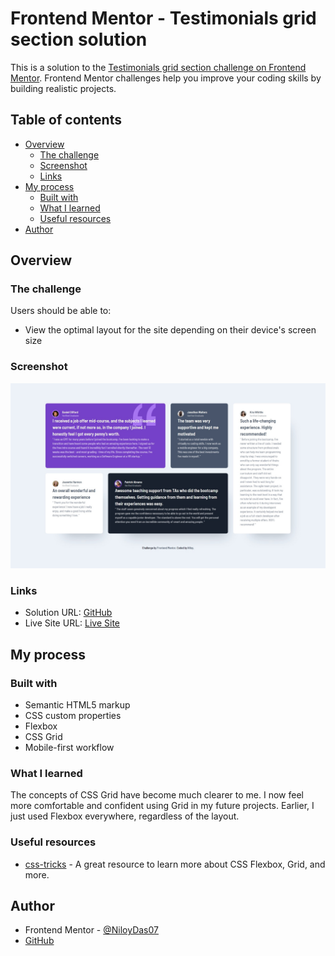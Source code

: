 # Frontend Mentor - Testimonials grid section solution

This is a solution to the [Testimonials grid section challenge on Frontend Mentor](https://www.frontendmentor.io/challenges/testimonials-grid-section-Nnw6J7Un7). Frontend Mentor challenges help you improve your coding skills by building realistic projects.

## Table of contents

- [Overview](#overview)
  - [The challenge](#the-challenge)
  - [Screenshot](#screenshot)
  - [Links](#links)
- [My process](#my-process)
  - [Built with](#built-with)
  - [What I learned](#what-i-learned)
  - [Useful resources](#useful-resources)
- [Author](#author)

## Overview

### The challenge

Users should be able to:

- View the optimal layout for the site depending on their device's screen size

### Screenshot

![](./screenshot.jpeg)

### Links

- Solution URL: [GitHub](https://github.com/NiloyDas07/Frontend-Mentor-Testimonials-Grid-Section/)
- Live Site URL: [Live Site](https://niloydas07.github.io/Frontend-Mentor-Testimonials-Grid-Section/)

## My process

### Built with

- Semantic HTML5 markup
- CSS custom properties
- Flexbox
- CSS Grid
- Mobile-first workflow

### What I learned

The concepts of CSS Grid have become much clearer to me. I now feel more comfortable and confident using Grid in my future projects. Earlier, I just used Flexbox everywhere, regardless of the layout.

### Useful resources

- [css-tricks](https://css-tricks.com/snippets/css/complete-guide-grid/) - A great resource to learn more about CSS Flexbox, Grid, and more.

## Author

- Frontend Mentor - [@NiloyDas07](https://www.frontendmentor.io/profile/NiloyDas07)
- [GitHub](https://github.com/NiloyDas07)
